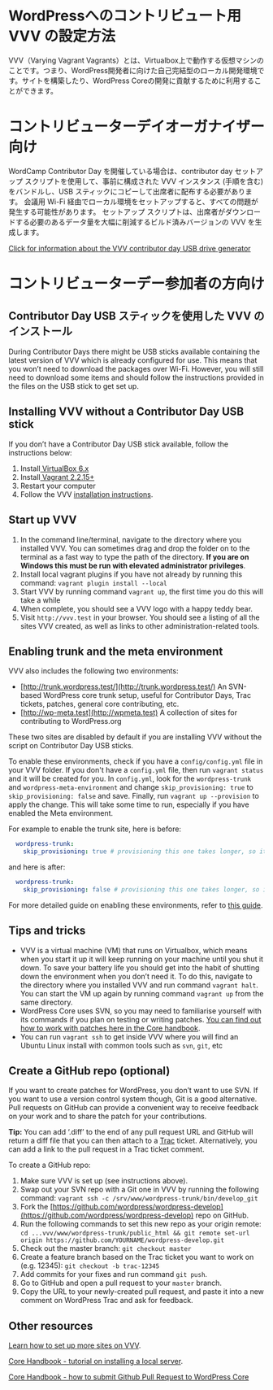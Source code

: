 # WordPressへのコントリビュート用 VVV の設定方法

VVV（Varying Vagrant Vagrants）とは、Virtualbox上で動作する仮想マシンのことです。つまり、WordPress開発者に向けた自己完結型のローカル開発環境です。サイトを構築したり、WordPress Coreの開発に貢献するために利用することができます。


# コントリビューターデイオーガナイザー向け

WordCamp Contributor Day を開催している場合は、contributor day セットアップ スクリプトを使用して、事前に構成された VVV インスタンス (手順を含む) をバンドルし、USB スティックにコピーして出席者に配布する必要があります。 会議用 Wi-Fi 経由でローカル環境をセットアップすると、すべての問題が発生する可能性があります。 セットアップ スクリプトは、出席者がダウンロードする必要のあるデータ量を大幅に削減するビルド済みバージョンの VVV を生成します。

[Click for information about the VVV contributor day USB drive generator](https://github.com/Varying-Vagrant-Vagrants/CD-USB-Generator)


# コントリビューターデー参加者の方向け


## Contributor Day USB スティックを使用した VVV のインストール

During Contributor Days there might be USB sticks available containing the latest version of VVV which is already configured for use. This means that you won’t need to download the packages over Wi-Fi. However, you will still need to download some items and should follow the instructions provided in the files on the USB stick to get set up. 


## Installing VVV without a Contributor Day USB stick

If you don’t have a Contributor Day USB stick available, follow the instructions below:

1. Install[ VirtualBox 6.x](https://www.virtualbox.org/wiki/Downloads)
2. Install[ Vagrant 2.2.15+](https://www.vagrantup.com/downloads.html)
3. Restart your computer
4. Follow the VVV [installation instructions](https://varyingvagrantvagrants.org/docs/en-US/installation/).

## Start up VVV

1. In the command line/terminal, navigate to the directory where you installed VVV. You can sometimes drag and drop the folder on to the terminal as a fast way to type the path of the directory. **If you are on Windows this must be run with elevated administrator privileges**.
2. Install local vagrant plugins if you have not already by running this command: `vagrant plugin install --local`
3. Start VVV by running command `vagrant up`, the first time you do this will take a while
4. When complete, you should see a VVV logo with a happy teddy bear.
5. Visit `http://vvv.test` in your browser. You should see a listing of all the sites VVV created, as well as links to other administration-related tools.

## Enabling trunk and the meta environment

VVV also includes the following two environments:

*   [http://trunk.wordpress.test/](http://trunk.wordpress.test/) An SVN-based WordPress core trunk setup, useful for Contributor Days, Trac tickets, patches, general core contributing, etc.
*   [http://wp-meta.test](http://wpmeta.test) A collection of sites for contributing to WordPress.org

These two sites are disabled by default if you are installing VVV without the script on Contributor Day USB sticks. 

To enable these environments, check if you have a `config/config.yml` file in your VVV folder. If you don't have a `config.yml` file, then run `vagrant status` and it will be created for you. In `config.yml`, look for the `wordpress-trunk` and `wordpress-meta-environment` and change `skip_provisioning: true` to `skip_provisioning: false` and save. Finally, run `vagrant up --provision` to apply the change. This will take some time to run, especially if you have enabled the Meta environment.

For example to enable the trunk site, here is before:

```yaml
  wordpress-trunk:
    skip_provisioning: true # provisioning this one takes longer, so it's disabled by default
```

and here is after:

```yaml
  wordpress-trunk:
    skip_provisioning: false # provisioning this one takes longer, so it's disabled by default
```

For more detailed guide on enabling these environments, refer to [this guide](https://github.com/WordPress/meta-environment/blob/master/docs/install.md).


## Tips and tricks

*   VVV is a virtual machine (VM) that runs on Virtualbox, which means when you start it up it will keep running on your machine until you shut it down. To save your battery life you should get into the habit of shutting down the environment when you don’t need it. To do this, navigate to the directory where you installed VVV and run command `vagrant halt`. You can start the VM up again by running command `vagrant up` from the same directory.
*   WordPress Core uses SVN, so you may need to familiarise yourself with its commands if you plan on testing or writing patches. [You can find out how to work with patches here in the Core handbook](https://make.wordpress.org/core/handbook/tutorials/working-with-patches/).
*   You can run `vagrant ssh` to get inside VVV where you will find an Ubuntu Linux install with common tools such as `svn`, `git`, etc

## Create a GitHub repo (optional)

If you want to create patches for WordPress, you don’t want to use SVN. If you want to use a version control system though, Git is a good alternative. Pull requests on GitHub can provide a convenient way to receive feedback on your work and to share the patch for your contributions.

**Tip:** You can add ‘.diff’ to the end of any pull request URL and GitHub will return a diff file that you can then attach to a [Trac](https://docs.google.com/document/d/1Q4u_dOuCNGoKpD2lD4mJujredAatevlIkuAzwFhakbM/edit#heading=h.v7ymrqrnqqm8) ticket. Alternatively, you can add a link to the pull request in a Trac ticket comment.

To create a GitHub repo:

1. Make sure VVV is set up (see instructions above).
2. Swap out your SVN repo with a Git one in VVV by running the following command: `vagrant ssh -c /srv/www/wordpress-trunk/bin/develop_git`
3. Fork the [https://github.com/wordpress/wordpress-develop](https://github.com/wordpress/wordpress-develop) repo on GitHub.
4. Run the following commands to set this new repo as your origin remote: `cd ...vvv/www/wordpress-trunk/public_html && git remote set-url origin https://github.com/YOURNAME/wordpress-develop.git`
5. Check out the master branch: `git checkout master`
6. Create a feature branch based on the Trac ticket you want to work on (e.g. 12345): `git checkout -b trac-12345`
7. Add commits for your fixes and run command `git push`.
8. Go to GitHub and open a pull request to your `master` branch.
9. Copy the URL to your newly-created pull request, and paste it into a new comment on WordPress Trac and ask for feedback.

## Other resources

[Learn how to set up more sites on VVV](https://varyingvagrantvagrants.org/docs/en-US/adding-a-new-site/).

[Core Handbook - tutorial on installing a local server](https://make.wordpress.org/core/handbook/tutorials/installing-a-local-server/).

[Core Handbook - how to submit Github Pull Request to WordPress Core](https://make.wordpress.org/core/handbook/contribute/git/github-pull-requests-for-code-review/)
